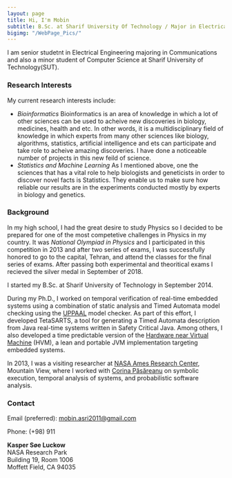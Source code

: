 ```yaml
---
layout: page
title: Hi, I'm Mobin
subtitle: B.Sc. at Sharif University Of Technology / Major in Electrical Engineering / Minor in Computer Science
bigimg: "/WebPage_Pics/"
---
```


I am senior studetnt in Electrical Engineering majoring in Communications and also a minor student of Computer Science at Sharif University of Technology(SUT).

### Research Interests
My current research interests include:

- *Bioinformatics* Bioinformatics is an area of knowledge in which a lot of other sciences can be used to acheive new discoveries in biology, medicines, health and etc. In other words, it is a multidisciplinary field of knowledge in which experts from many other sciences like biology, algorithms, statistics, artificial intelligence and ets can participate and take role to acheive amazing discoveries. I have done a noticeable number of projects in this new feild of science. 
- *Statistics and Machine Learning* As I mentioned above, one the sciences that has a vital role to help biologists and geneticists in order to discover novel facts is Statistics. They enable us to make sure how reliable our results are in the experiments conducted mostly by experts in biology and genetics.

### Background

In my high school, I had the great desire to study Physics so I decided to be prepared for one of the most competetive challenges in Physics in my country. It was *National Olympiad in Physics* and I participated in this competition in 2013 and after two series of exams, I was successfully honored to go to the capital, Tehran, and attend the classes for the final series of exams. After passing both experimental and theoritical exams I recieved the silver medal in September of 2018.

I started my B.Sc. at Sharif University of Technology in September 2014.

During my Ph.D., I worked on temporal verification of real-time embedded systems using a combination of static analysis and Timed Automata model checking using the [UPPAAL](http://www.uppaal.org/) model checker. As part of this effort, I developed TetaSARTS, a tool for generating a Timed Automata description from Java real-time systems written in Safety Critical Java. Among others, I also developed a time predictable version of the [Hardware near Virtual Machine](http://www.icelab.dk/) (HVM), a lean and portable JVM implementation targeting embedded systems.

In 2013, I was a visiting researcher at [NASA Ames Research Center](https://www.nasa.gov/centers/ames/home/index.html), Mountain View, where I worked with [Corina Păsăreanu](https://ti.arc.nasa.gov/profile/pcorina/) on symbolic execution, temporal analysis of systems, and probabilistic software analysis.


### Contact
Email (preferred): mobin.asri2011@gmail.com 

Phone: (+98) 911 

**Kasper Søe Luckow**  
NASA Research Park  
Building 19, Room 1006  
Moffett Field, CA 94035  

